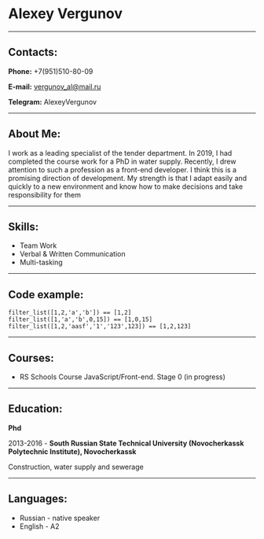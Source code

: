 # Alexey Vergunov

---

## Contacts:

__Phone:__ +7(951)510-80-09

__E-mail:__ vergunov_al@mail.ru

__Telegram:__ AlexeyVergunov

---

## About Me:

I work as a leading specialist of the tender department. In 2019, I had completed the course work for a PhD in water supply. Recently, I drew attention to such a profession as a front-end developer. 
I think this is a promising direction of development. My strength is that I adapt easily and quickly to a new environment and know how to make decisions and take responsibility for them

---

## Skills:

- Team Work
- Verbal & Written Communication
- Multi-tasking

---

## Code example:

```
filter_list([1,2,'a','b']) == [1,2]
filter_list([1,'a','b',0,15]) == [1,0,15]
filter_list([1,2,'aasf','1','123',123]) == [1,2,123]
```
---

## Courses:
- RS Schools Course JavaScript/Front-end. Stage 0 (in progress)

---

## Education:
__Phd__

2013-2016 - __South Russian State Technical University (Novocherkassk Polytechnic Institute), Novocherkassk__

Construction, water supply and sewerage
 
---

## Languages:
- Russian - native speaker
- English - A2
